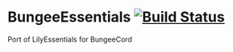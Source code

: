 BungeeEssentials [![Build Status](https://magnum.travis-ci.com/charries96/BungeeEssentials.svg?token=mCR592i9yE8CgMpQEhUH&branch=master)](https://magnum.travis-ci.com/charries96/BungeeEssentials)
================

Port of LilyEssentials for BungeeCord
